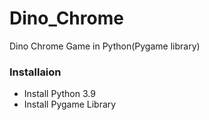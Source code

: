 # Dino_Chrome
Dino Chrome Game in Python(Pygame library)
<h3>Installaion</h3>
<ul>
  <li>Install Python 3.9</li>
  <li>Install Pygame Library</li>
</ul>
